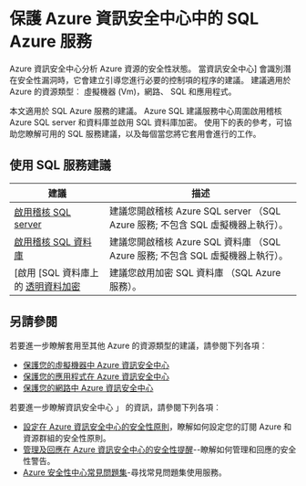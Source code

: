 <properties
   pageTitle="保護 Azure 資訊安全中心中的 SQL Azure 服務 |Microsoft Azure"
   description="此文件地址，建議在 Azure 資訊安全中心可協助您保護 SQL Azure 服務，並保持留存安全性原則。"
   services="security-center"
   documentationCenter="na"
   authors="TerryLanfear"
   manager="MBaldwin"
   editor=""/>

<tags
   ms.service="security-center"
   ms.devlang="na"
   ms.topic="article"
   ms.tgt_pltfrm="na"
   ms.workload="na"
   ms.date="08/04/2016"
   ms.author="terrylan"/>

# <a name="protecting-azure-sql-service-in-azure-security-center"></a>保護 Azure 資訊安全中心中的 SQL Azure 服務

Azure 資訊安全中心分析 Azure 資源的安全性狀態。 當資訊安全中心] 會識別潛在安全性漏洞時，它會建立引導您進行必要的控制項的程序的建議。  建議適用於 Azure 的資源類型︰ 虛擬機器 (Vm)，網路、 SQL 和應用程式。

本文適用於 SQL Azure 服務的建議。  Azure SQL 建議服務中心周圍啟用稽核 Azure SQL server 和資料庫並啟用 SQL 資料庫加密。  使用下的表的參考，可協助您瞭解可用的 SQL 服務建議，以及每個當您將它套用會進行的工作。

## <a name="available-sql-service-recommendations"></a>使用 SQL 服務建議

|建議|描述|
|-----|-----|
|[啟用稽核 SQL server](security-center-enable-auditing-on-sql-servers.md)|建議您開啟稽核 Azure SQL server （SQL Azure 服務; 不包含 SQL 虛擬機器上執行）。|
|[啟用稽核 SQL 資料庫](security-center-enable-auditing-on-sql-databases.md)|建議您開啟稽核 Azure SQL 資料庫 （SQL Azure 服務; 不包含 SQL 虛擬機器上執行）。|
|[啟用 [SQL 資料庫上的 [透明資料加密](security-center-enable-transparent-data-encryption.md)|建議您啟用加密 SQL 資料庫 （SQL Azure 服務）。|

## <a name="see-also"></a>另請參閱

若要進一步瞭解套用至其他 Azure 的資源類型的建議，請參閱下列各項︰

- [保護您的虛擬機器中 Azure 資訊安全中心](security-center-virtual-machine-recommendations.md)
- [保護您的應用程式在 Azure 資訊安全中心](security-center-application-recommendations.md)
- [保護您的網路中 Azure 資訊安全中心](security-center-network-recommendations.md)

若要進一步瞭解資訊安全中心 」 的資訊，請參閱下列各項︰

- [設定在 Azure 資訊安全中心的安全性原則](security-center-policies.md)，瞭解如何設定您的訂閱 Azure 和資源群組的安全性原則。
- [管理及回應在 Azure 資訊安全中心的安全性提醒](security-center-managing-and-responding-alerts.md)--瞭解如何管理和回應的安全性警告。
- [Azure 安全性中心常見問題集](security-center-faq.md)-尋找常見問題集使用服務。
